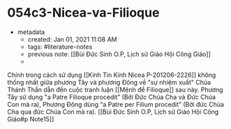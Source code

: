 # 054c3-Nicea-va-Filioque

- metadata
	- created: Jan 01, 2021 11:08 AM
	- tags: #literature-notes 
	- previous note: [[Bùi Đức Sinh O.P, Lịch sử Giáo Hội Công Giáo]]
	- 
Chính trong cách sử dụng [[Kinh Tin Kính Nicea P-201206-2226]] không thống nhất giữa phương Tây và phương Đông về "sự nhiệm xuất" Chúa Thánh Thần dẫn đến cuộc tranh luận [[Mệnh đề Filioque]] sau này. Phương Tây sử dụng "a Patre Filioque procedit” (Bởi Đức Chúa Cha và Đức Chúa Con mà ra), Phương Đông dùng “a Patre per Filium procedit” (Bởi đức Chúa Cha qua đức Chúa Con mà ra). [[Bùi Đức Sinh O.P, Lịch sử Giáo Hội Công Giáo#p Note15]]